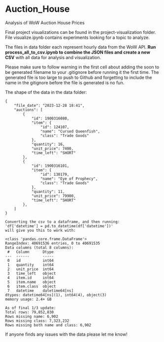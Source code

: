 # Auction_House
Analysis of WoW Auction House Prices

Final project visualizations can be found in the project-visualization
folder. File visualize.ipynb contains experiments looking for a topic to
analyze.

The files in data folder each represent hourly data from the WoW API. **Run 
process_all_to_csv.ipynb to combine the JSON files and create a new CSV**
with all data for analysis and visualization. 

Please make sure to follow warning in the first cell about adding the soon
to be generated filename to your .gitignore before running it the first time. 
The generated file is too large to push to Github and forgetting to include 
the name in the gitignore before the file is generated is no fun.

The shape of the data in the data folder:

```
{
    "file_date": "2023-12-28 18:41",
    "auctions": [
        {
            "id": 1900316080,
            "item": {
                "id": 124107,
                "name": "Cursed Queenfish",
                "class": "Trade Goods"
            },
            "quantity": 16,
            "unit_price": 7400,
            "time_left": "SHORT"
        },
        {
            "id": 1900316101,
            "item": {
                "id": 130179,
                "name": "Eye of Prophecy",
                "class": "Trade Goods"
            },
            "quantity": 11,
            "unit_price": 79900,
            "time_left": "SHORT"
        },
    ]
}

Converting the csv to a dataframe, and then running: 
'df['datetime'] = pd.to_datetime(df['datetime'])' 
will give you this to work with:

<class 'pandas.core.frame.DataFrame'>
RangeIndex: 40691536 entries, 0 to 40691535
Data columns (total 8 columns):
 #   Column      Dtype         
---  ------      -----         
 0   id          int64         
 1   quantity    int64         
 2   unit_price  int64         
 3   time_left   object        
 4   item.id     int64         
 5   item.name   object        
 6   item.class  object        
 7   datetime    datetime64[ns]
dtypes: datetime64[ns](1), int64(4), object(3)
memory usage: 2.4+ GB

```
```
As of final 1/3 update:
Total rows: 79,852,830
Rows missing name: 6,902
Rows missing class: 7,323,232
Rows missing both name and class: 6,902
```

If anyone finds any issues with the data please let me know!



